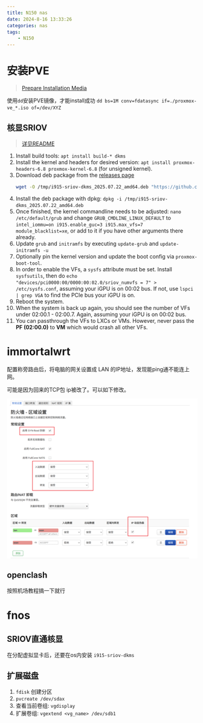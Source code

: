 ```yaml
---
title: N150 nas
date: 2024-8-16 13:33:26
categories: nas
tags:
    - N150
---
```


# 安装PVE
> [Prepare Installation Media](https://pve.proxmox.com/wiki/Prepare_Installation_Media)

使用`dd`安装PVE镜像，才能install成功
`dd bs=1M conv=fdatasync if=./proxmox-ve_*.iso of=/dev/XYZ`

## 核显SRIOV
> [详见README](https://github.com/strongtz/i915-sriov-dkms)

1. Install build tools: `apt install build-* dkms`
2. Install the kernel and headers for desired version: `apt install proxmox-headers-6.8 proxmox-kernel-6.8` (for unsigned kernel).
3. Download deb package from the [releases page](https://github.com/strongtz/i915-sriov-dkms/releases)
   ```sh
   wget -O /tmp/i915-sriov-dkms_2025.07.22_amd64.deb "https://github.com/strongtz/i915-sriov-dkms/releases/download/2025.07.22/i915-sriov-dkms_2025.07.22_amd64.deb"
   ```
4. Install the deb package with dpkg: `dpkg -i /tmp/i915-sriov-dkms_2025.07.22_amd64.deb`
5. Once finished, the kernel commandline needs to be adjusted: `nano /etc/default/grub` and change `GRUB_CMDLINE_LINUX_DEFAULT` to `intel_iommu=on i915.enable_guc=3 i915.max_vfs=7 module_blacklist=xe`, or add to it if you have other arguments there already.
6. Update `grub` and `initramfs` by executing `update-grub` and `update-initramfs -u`
7. Optionally pin the kernel version and update the boot config via `proxmox-boot-tool`.
8. In order to enable the VFs, a `sysfs` attribute must be set. Install `sysfsutils`, then do `echo "devices/pci0000:00/0000:00:02.0/sriov_numvfs = 7" > /etc/sysfs.conf`, assuming your iGPU is on 00:02 bus. If not, use `lspci | grep VGA` to find the PCIe bus your iGPU is on.
9. Reboot the system.
10. When the system is back up again, you should see the number of VFs under 02:00.1 - 02:00.7. Again, assuming your iGPU is on 00:02 bus.
11. You can passthrough the VFs to LXCs or VMs. However, never pass the **PF (02:00.0)** to **VM** which would crash all other VFs.

# immortalwrt

配置称旁路由后，将电脑的网关设置成 LAN 的IP地址，发现能ping通不能连上网。

可能是因为回来的TCP包 ip被改了。可以如下修改。

![immortalwrt配置](https://raw.githubusercontent.com/Gjorn4389/Gjorn4389.github.io/source/images/immortalwrt_lan_firewall.png)


## openclash

按照机场教程搞一下就行


# fnos

## SRIOV直通核显
在分配虚拟显卡后，还要在os内安装 `i915-sriov-dkms`

## 扩展磁盘
1. `fdisk` 创建分区
2. `pvcreate /dev/sdax`
3. 查看当前卷组: `vgdisplay`
4. 扩展卷组: `vgextend <vg_name> /dev/sdb1`
